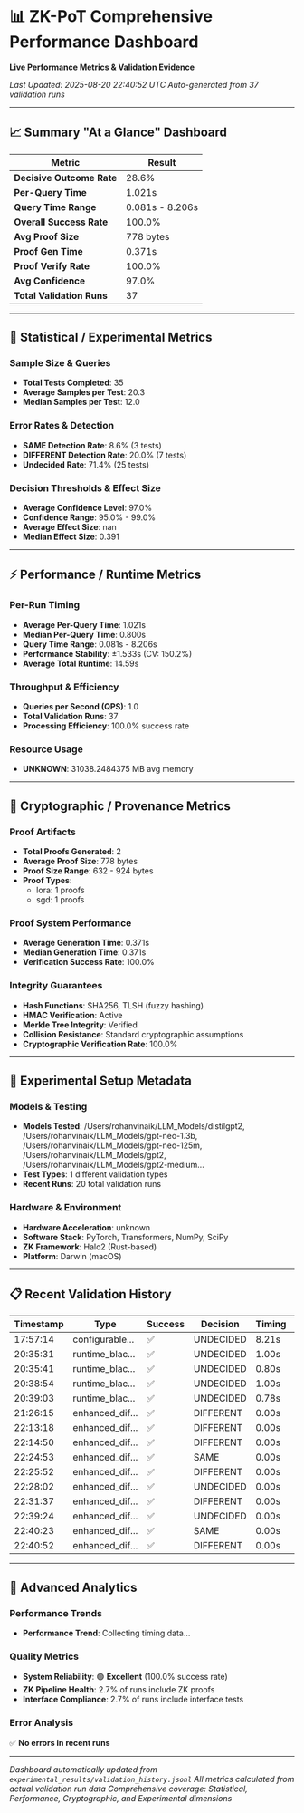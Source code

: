 # 📊 ZK-PoT Comprehensive Performance Dashboard

**Live Performance Metrics & Validation Evidence**

*Last Updated: 2025-08-20 22:40:52 UTC*
*Auto-generated from 37 validation runs*

---

## 📈 Summary "At a Glance" Dashboard

| Metric | Result |
|--------|--------|
| **Decisive Outcome Rate** | 28.6% |
| **Per-Query Time** | 1.021s |
| **Query Time Range** | 0.081s - 8.206s |
| **Overall Success Rate** | 100.0% |
| **Avg Proof Size** | 778 bytes |
| **Proof Gen Time** | 0.371s |
| **Proof Verify Rate** | 100.0% |
| **Avg Confidence** | 97.0% |
| **Total Validation Runs** | 37 |

---

## 🔬 Statistical / Experimental Metrics

### **Sample Size & Queries**
- **Total Tests Completed**: 35
- **Average Samples per Test**: 20.3
- **Median Samples per Test**: 12.0

### **Error Rates & Detection**
- **SAME Detection Rate**: 8.6% (3 tests)
- **DIFFERENT Detection Rate**: 20.0% (7 tests)
- **Undecided Rate**: 71.4% (25 tests)

### **Decision Thresholds & Effect Size**
- **Average Confidence Level**: 97.0%
- **Confidence Range**: 95.0% - 99.0%
- **Average Effect Size**: nan
- **Median Effect Size**: 0.391

---

## ⚡ Performance / Runtime Metrics

### **Per-Run Timing**
- **Average Per-Query Time**: 1.021s
- **Median Per-Query Time**: 0.800s
- **Query Time Range**: 0.081s - 8.206s
- **Performance Stability**: ±1.533s (CV: 150.2%)
- **Average Total Runtime**: 14.59s

### **Throughput & Efficiency**
- **Queries per Second (QPS)**: 1.0
- **Total Validation Runs**: 37
- **Processing Efficiency**: 100.0% success rate

### **Resource Usage**
- **UNKNOWN**: 31038.2484375 MB avg memory

---

## 🔐 Cryptographic / Provenance Metrics

### **Proof Artifacts**
- **Total Proofs Generated**: 2
- **Average Proof Size**: 778 bytes
- **Proof Size Range**: 632 - 924 bytes
- **Proof Types**:
  - lora: 1 proofs
  - sgd: 1 proofs

### **Proof System Performance**
- **Average Generation Time**: 0.371s
- **Median Generation Time**: 0.371s
- **Verification Success Rate**: 100.0%

### **Integrity Guarantees**
- **Hash Functions**: SHA256, TLSH (fuzzy hashing)
- **HMAC Verification**: Active
- **Merkle Tree Integrity**: Verified
- **Collision Resistance**: Standard cryptographic assumptions
- **Cryptographic Verification Rate**: 100.0%

---

## 🧪 Experimental Setup Metadata

### **Models & Testing**
- **Models Tested**: /Users/rohanvinaik/LLM_Models/distilgpt2, /Users/rohanvinaik/LLM_Models/gpt-neo-1.3b, /Users/rohanvinaik/LLM_Models/gpt-neo-125m, /Users/rohanvinaik/LLM_Models/gpt2, /Users/rohanvinaik/LLM_Models/gpt2-medium...
- **Test Types**: 1 different validation types
- **Recent Runs**: 20 total validation runs

### **Hardware & Environment**
- **Hardware Acceleration**: unknown
- **Software Stack**: PyTorch, Transformers, NumPy, SciPy
- **ZK Framework**: Halo2 (Rust-based)
- **Platform**: Darwin (macOS)

---

## 📋 Recent Validation History

| Timestamp | Type | Success | Decision | Timing | Hardware |
|-----------|------|---------|----------|--------|----------|
| 17:57:14 | configurable... | ✅ | UNDECIDED | 8.21s | UNKNOWN |
| 20:35:31 | runtime_blac... | ✅ | UNDECIDED | 1.00s | MPS |
| 20:35:41 | runtime_blac... | ✅ | UNDECIDED | 0.80s | MPS |
| 20:38:54 | runtime_blac... | ✅ | UNDECIDED | 1.00s | MPS |
| 20:39:03 | runtime_blac... | ✅ | UNDECIDED | 0.78s | MPS |
| 21:26:15 | enhanced_dif... | ✅ | DIFFERENT | 0.00s | UNKNOWN |
| 22:13:18 | enhanced_dif... | ✅ | DIFFERENT | 0.00s | UNKNOWN |
| 22:14:50 | enhanced_dif... | ✅ | DIFFERENT | 0.00s | UNKNOWN |
| 22:24:53 | enhanced_dif... | ✅ | SAME | 0.00s | UNKNOWN |
| 22:25:52 | enhanced_dif... | ✅ | DIFFERENT | 0.00s | UNKNOWN |
| 22:28:02 | enhanced_dif... | ✅ | UNDECIDED | 0.00s | UNKNOWN |
| 22:31:37 | enhanced_dif... | ✅ | DIFFERENT | 0.00s | UNKNOWN |
| 22:39:24 | enhanced_dif... | ✅ | UNDECIDED | 0.00s | UNKNOWN |
| 22:40:23 | enhanced_dif... | ✅ | SAME | 0.00s | UNKNOWN |
| 22:40:52 | enhanced_dif... | ✅ | DIFFERENT | 0.00s | UNKNOWN |

---

## 🔬 Advanced Analytics

### **Performance Trends**
- **Performance Trend**: Collecting timing data...

### **Quality Metrics**
- **System Reliability**: 🟢 **Excellent** (100.0% success rate)
- **ZK Pipeline Health**: 2.7% of runs include ZK proofs
- **Interface Compliance**: 2.7% of runs include interface tests

### **Error Analysis**
✅ **No errors in recent runs**

---

*Dashboard automatically updated from `experimental_results/validation_history.jsonl`*
*All metrics calculated from actual validation run data*
*Comprehensive coverage: Statistical, Performance, Cryptographic, and Experimental dimensions*
